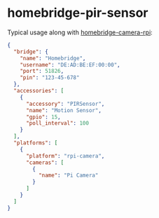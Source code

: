 # homebridge-pir-sensor

Typical usage along with [homebridge-camera-rpi](https://www.npmjs.com/package/homebridge-camera-rpi):

```json
{
  "bridge": {
    "name": "Homebridge",
    "username": "DE:AD:BE:EF:00:00",
    "port": 51826,
    "pin": "123-45-678"
  },
  "accessories": [
    {
      "accessory": "PIRSensor",
      "name": "Motion Sensor",
      "gpio": 15,
      "poll_interval": 100
    }
  ],
  "platforms": [
  	{
      "platform": "rpi-camera",
      "cameras": [
        {
          "name": "Pi Camera"
        }
      ]
    }
  ]
}
```
